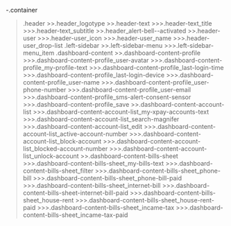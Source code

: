 -.container 
  >.header
    >>.header_logotype
    >>.header-text
      >>>.header-text_title
      >>>.header-text_subtitle
    >>.header_alert-bell--activated
    >>.header-user
      >>>.header-user_icon
      >>>.header-user_name
      >>>.header-user_drop-list
  >.left-sidebar
    >>.left-sidebar-menu
      >>>.left-sidebar-menu_item
  >.dashboard-content
    >>.dashboard-content-profile
      >>>.dashboard-content-profile_user-avatar
      >>>.dashboard-content-profile_my-profile-text
      >>>.dashboard-content-profile_last-login-time
      >>>.dashboard-content-profile_last-login-device 
      >>>.dashboard-content-profile_user-name
      >>>.dashboard-content-profile_user-phone-number
      >>>.dashboard-content-profile_user-email
      >>>.dashboard-content-profile_sms-alert-consent-sensor
      >>>.dashboard-content-profile_save
    >>.dashboard-content-account-list
      >>>.dashboard-content-account-list_my-xpay-accounts-text
      >>>.dashboard-content-account-list_search-magnifer
      >>>.dashboard-content-account-list_edit
      >>>.dashboard-content-account-list_active-account-number
      >>>.dashboard-content-account-list_block-account
      >>>.dashboard-content-account-list_blocked-account-number
      >>>.dashboard-content-account-list_unlock-account
    >>.dashboard-content-bills-sheet
      >>>.dashboard-content-bills-sheet_my-bills-text
      >>>.dashboard-content-bills-sheet_filter
      >>>.dashboard-content-bills-sheet_phone-bill
      >>>.dashboard-content-bills-sheet_phone-bill-paid 
      >>>.dashboard-content-bills-sheet_internet-bill 
      >>>.dashboard-content-bills-sheet-internet-bill-paid 
      >>>.dashboard-content-bills-sheet_house-rent 
      >>>.dashboard-content-bills-sheet_house-rent-paid 
      >>>.dashboard-content-bills-sheet_incame-tax 
      >>>.dashboard-content-bills-sheet_incame-tax-paid
